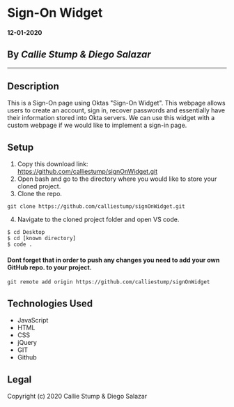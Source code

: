 # Sign-On Widget

#### **12-01-2020**

## By _Callie Stump & Diego Salazar_
---
## **Description**
This is a Sign-On page using Oktas "Sign-On Widget". This webpage allows users to create an account, sign in, recover passwords and essentially have their information stored into Okta servers. We can use this widget with a custom webpage if we would like to implement a sign-in page.

## **Setup**
1. Copy this download link: https://github.com/calliestump/signOnWidget.git
2. Open bash and go to the directory where you would like to store your cloned project.
3. Clone the repo.
```
git clone https://github.com/calliestump/signOnWidget.git
```
4. Navigate to the cloned project folder and open VS code.
```
$ cd Desktop
$ cd [known directory]
$ code .
```
#### Dont forget that in order to push any changes you need to add your own GitHub repo. to your project.
```
git remote add origin https://github.com/calliestump/signOnWidget
```
## **Technologies Used**
* JavaScript
* HTML
* CSS
* jQuery
* GIT
* Github

## Legal
Copyright (c) 2020 Callie Stump & Diego Salazar

